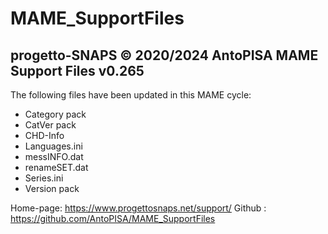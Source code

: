 # MAME_SupportFiles

progetto-SNAPS © 2020/2024 AntoPISA
MAME Support Files v0.265
-----------------------------------

The following files have been updated in this MAME cycle:

- Category pack
- CatVer pack
- CHD-Info
- Languages.ini
- messINFO.dat
- renameSET.dat
- Series.ini
- Version pack

Home-page: https://www.progettosnaps.net/support/
Github   : https://github.com/AntoPISA/MAME_SupportFiles
